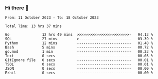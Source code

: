 ### Hi there 👋

<!--
**zhumeme/zhumeme** is a ✨ _special_ ✨ repository because its `README.md` (this file) appears on your GitHub profile.

Here are some ideas to get you started:

- 🔭 I’m currently working on ...
- 🌱 I’m currently learning ...
- 👯 I’m looking to collaborate on ...
- 🤔 I’m looking for help with ...
- 💬 Ask me about ...
- 📫 How to reach me: ...
- 😄 Pronouns: ...
- ⚡ Fun fact: ...
-->

<!--START_SECTION:waka-->

```all_time
From: 11 October 2023 - To: 18 October 2023

Total Time: 13 hrs 37 mins

Go               12 hrs 49 mins  >>>>>>>>>>>>>>>>>>>>>>>>-   94.13 %
SQL              27 mins         >------------------------   03.39 %
Python           12 mins         -------------------------   01.48 %
Bash             5 mins          -------------------------   00.72 %
go.mod           1 min           -------------------------   00.23 %
Text             0 secs          -------------------------   00.03 %
GitIgnore file   0 secs          -------------------------   00.01 %
TSQL             0 secs          -------------------------   00.01 %
JSON             0 secs          -------------------------   00.00 %
Ezhil            0 secs          -------------------------   00.00 %
```

<!--END_SECTION:waka-->
